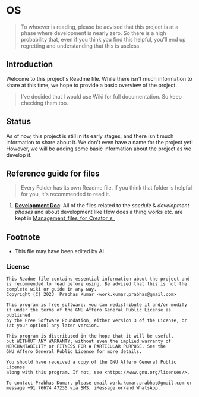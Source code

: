 # OS

> To whoever is reading, please be advised that this project is at a phase where development is nearly zero. So there is a high probability that, even if you think you find this helpful, you'll end up regretting and understanding that this is useless.


## Introduction

Welcome to this project's Readme file. While there isn't much information to share at this time, we hope to provide a basic overview of the project.

> I've decided that I would use Wiki for full documentation. So keep checking them too.


## Status

As of now, this project is still in its early stages, and there isn't much information to share about it. We don't even have a name for the project yet! However, we will be adding some basic information about the project as we develop it.


## Reference guide for files

> Every Folder has its own Readme file. If you think that folder is helpful for you, it's recommended to read it.

1. [__Development Doc__](/Management_files_for_Creator_s_/): All of the files related to the _scedule_ & _development phases_ and about development like How does a thing works etc. are kept in [Management_files_for_Creator_s_](/Management_files_for_Creator_s_/)


## Footnote

- This file may have been edited by AI.

### License


    This Readme file contains essential information about the project and is recommended to read before using. Be advised that this is not the complete wiki or guide in any way.
    Copyright (C) 2023  Prabhas Kumar <work.kumar.prabhas@gmail.com>

    This program is free software: you can redistribute it and/or modify
    it under the terms of the GNU Affero General Public License as published
    by the Free Software Foundation, either version 3 of the License, or
    (at your option) any later version.

    This program is distributed in the hope that it will be useful,
    but WITHOUT ANY WARRANTY; without even the implied warranty of
    MERCHANTABILITY or FITNESS FOR A PARTICULAR PURPOSE. See the
    GNU Affero General Public License for more details.

    You should have received a copy of the GNU Affero General Public License
    along with this program. If not, see <https://www.gnu.org/licenses/>.
    
    To contact Prabhas Kumar, please email work.kumar.prabhas@gmail.com or message +91 76674 47235 via SMS, iMessage or/and WhatsApp.
